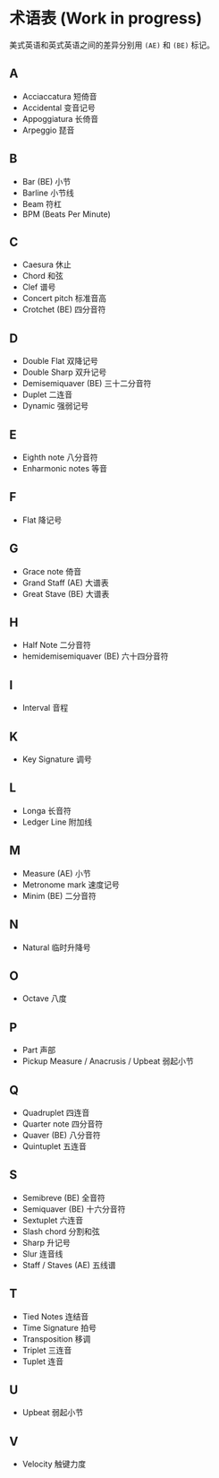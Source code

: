 # 术语表 (Work in progress)

美式英语和英式英语之间的差异分别用 `(AE)` 和 `(BE)` 标记。

## A

- Acciaccatura 短倚音
- Accidental 变音记号
- Appoggiatura 长倚音
- Arpeggio 琵音

## B

- Bar (BE) 小节
- Barline 小节线
- Beam 符杠
- BPM (Beats Per Minute)

## C

- Caesura 休止
- Chord 和弦
- Clef 谱号
- Concert pitch 标准音高
- Crotchet (BE) 四分音符

## D

- Double Flat 双降记号
- Double Sharp 双升记号
- Demisemiquaver (BE) 三十二分音符
- Duplet 二连音
- Dynamic 强弱记号

## E

- Eighth note 八分音符
- Enharmonic notes 等音

## F

- Flat 降记号

## G

- Grace note 倚音
- Grand Staff (AE) 大谱表
- Great Stave (BE) 大谱表

## H

- Half Note 二分音符
- hemidemisemiquaver (BE) 六十四分音符

## I

- Interval 音程

## K

- Key Signature 调号

## L

- Longa 长音符
- Ledger Line 附加线

## M

- Measure (AE) 小节
- Metronome mark 速度记号
- Minim (BE) 二分音符

## N

- Natural 临时升降号

## O

- Octave 八度

## P

- Part 声部
- Pickup Measure / Anacrusis / Upbeat 弱起小节

## Q

- Quadruplet 四连音
- Quarter note 四分音符
- Quaver (BE) 八分音符
- Quintuplet 五连音

## S

- Semibreve (BE) 全音符
- Semiquaver (BE) 十六分音符
- Sextuplet 六连音
- Slash chord 分割和弦
- Sharp 升记号
- Slur 连音线
- Staff / Staves (AE) 五线谱

## T

- Tied Notes 连结音
- Time Signature 拍号
- Transposition 移调
- Triplet 三连音
- Tuplet 连音

## U

- Upbeat 弱起小节

## V

- Velocity 触键力度
